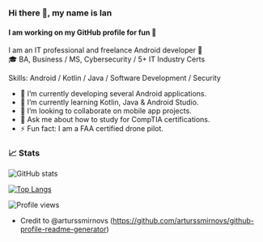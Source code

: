 ### Hi there 👋, my name is Ian
#### I am working on my GitHub profile for fun 🚀
I am an IT professional and freelance Android developer 📱  
🎓 BA, Business / MS, Cybersecurity / 5+ IT Industry Certs

Skills: Android / Kotlin / Java / Software Development / Security

- 🔭 I’m currently developing several Android applications. 
- 🌱 I’m currently learning Kotlin, Java & Android Studio. 
- 👯 I’m looking to collaborate on mobile app projects.
- 💬 Ask me about how to study for CompTIA certifications. 
- ⚡ Fun fact: I am a FAA certified drone pilot.

### 📈 Stats

  ![GitHub stats](https://github-readme-stats.vercel.app/api?username=theianmay&count_private=true&show_icons=true&theme=transparent&hide_rank=false)
  
  [![Top Langs](https://github-readme-stats.vercel.app/api/top-langs/?username=theianmay)](https://github.com/anuraghazra/github-readme-stats)
  
  ![Profile views](https://gpvc.arturio.dev/theianmay)  
  
- Credit to @arturssmirnovs (https://github.com/arturssmirnovs/github-profile-readme-generator)

<!---
theianmay/theianmay is a ✨ special ✨ repository because its `README.md` (this file) appears on your GitHub profile.
You can click the Preview link to take a look at your changes.
--->
